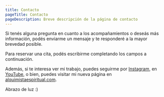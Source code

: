 ```yaml
---
title: Contacto
pageTitle: Contacto
pageDescription: Breve descripción de la página de contacto
---
```


Si tenés alguna pregunta en cuanto a los acompañamientos o deseás más información, podés enviarme un mensaje y te responderé a la mayor brevedad posible.

Para reservar una cita, podés escribirme completando los campos a continuación.

Además, si te interesa ver mi trabajo, puedes seguirme por [Instagram](https://www.instagram.com/alquimistaespiritual/), en [YouTube](https://www.youtube.com/@alquimistaespiritual), o bien, puedes visitar mi nueva página en [alquimistaespiritual.com](https://www.alquimistaespiritual.com/).

Abrazo de luz :)
